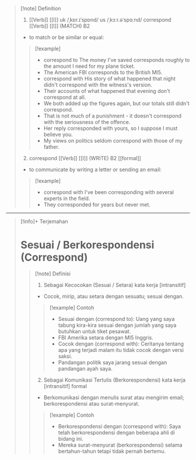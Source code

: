 >[!note] Definition
>1. [[Verb]] [[I]]
uk  /ˌkɒr.ɪˈspɒnd/ us  /ˌkɔːr.əˈspɑːnd/
correspond [[Verb]] [[I]] (MATCH)
B2
>- to match or be similar or equal:
> > [!example] 
> > - correspond to The money I've saved corresponds roughly to the amount I need for my plane ticket.
> > - The American FBI corresponds to the British MI5.
> > - correspond with His story of what happened that night didn't correspond with the witness's version.
> > - Their accounts of what happened that evening don't correspond at all.
> > - We both added up the figures again, but our totals still didn't correspond.
> > - That is not much of a punishment - it doesn't correspond with the seriousness of the offence.
> > - Her reply corresponded with yours, so I suppose I must believe you.
> > - My views on politics seldom correspond with those of my father.
>2. correspond [[Verb]] [[I]] (WRITE)
B2 [[formal]]
>- to communicate by writing a letter or sending an email:
> > [!example] 
> > - correspond with I've been corresponding with several experts in the field.
> > - They corresponded for years but never met.
---

>[!info]+ Terjemahan
> # Sesuai / Berkorespondensi (Correspond)
> > [!note] Definisi
> > 1. Sebagai Kecocokan (Sesuai / Setara)
>kata kerja [intransitif]
> > - Cocok, mirip, atau setara dengan sesuatu; sesuai dengan.
> > > [!example] Contoh
> > > - Sesuai dengan (correspond to): Uang yang saya tabung kira-kira sesuai dengan jumlah yang saya butuhkan untuk tiket pesawat.
> > > - FBI Amerika setara dengan MI5 Inggris.
> > > - Cocok dengan (correspond with): Ceritanya tentang apa yang terjadi malam itu tidak cocok dengan versi saksi.
> > > - Pandangan politik saya jarang sesuai dengan pandangan ayah saya.
> > 2. Sebagai Komunikasi Tertulis (Berkorespondensi)
>kata kerja [intransitif] formal
> > - Berkomunikasi dengan menulis surat atau mengirim email; berkorespondensi atau surat-menyurat.
> > > [!example] Contoh
> > > - Berkorespondensi dengan (correspond with): Saya telah berkorespondensi dengan beberapa ahli di bidang ini.
> > > - Mereka surat-menyurat (berkorespondensi) selama bertahun-tahun tetapi tidak pernah bertemu.